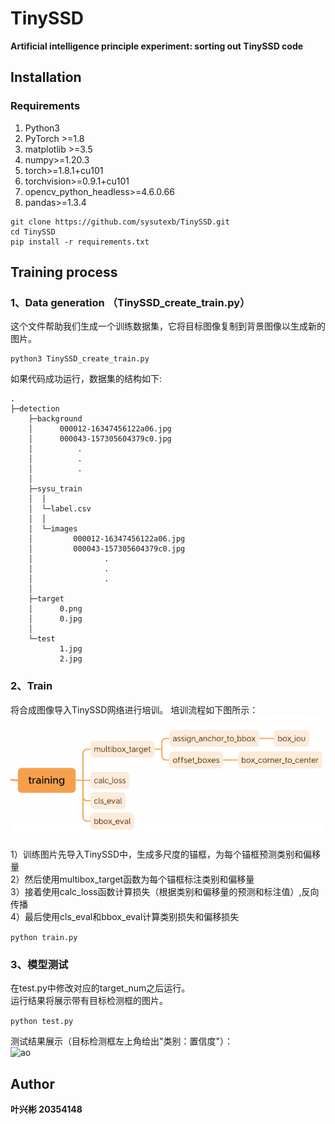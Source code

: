 # TinySSD  
**Artificial intelligence principle experiment: sorting out TinySSD code**   


## Installation  
### Requirements  
1. Python3
2. PyTorch >=1.8
3. matplotlib >=3.5  
4. numpy>=1.20.3  
5. torch>=1.8.1+cu101   
6. torchvision>=0.9.1+cu101  
7. opencv_python_headless>=4.6.0.66  
8. pandas>=1.3.4     

```
git clone https://github.com/sysutexb/TinySSD.git  
cd TinySSD  
pip install -r requirements.txt  
```
  
  
## Training process  

### 1、Data generation  （TinySSD_create_train.py）  
这个文件帮助我们生成一个训练数据集，它将目标图像复制到背景图像以生成新的图片。    

```
python3 TinySSD_create_train.py  
```
  
如果代码成功运行，数据集的结构如下:  
  
```  
.
├─detection
    ├─background
    │      000012-16347456122a06.jpg
    │      000043-157305604379c0.jpg
    │	       .
    │	       .
    │	       .
    │      
    ├─sysu_train
    │  │  
    │  └─label.csv  
    │  │  
    │  └─images
    │         000012-16347456122a06.jpg
    │         000043-157305604379c0.jpg
    │	             .
    │	             .
    │	             .
    │          
    ├─target
    │      0.png
    │      0.jpg
    │      
    └─test
           1.jpg
           2.jpg

```  
  
### 2、Train  
将合成图像导入TinySSD网络进行培训。
培训流程如下图所示：
![image](https://github.com/sysuyexb/TinySSD/blob/main/picture/train.png?raw=true)  
  
1）训练图片先导入TinySSD中，生成多尺度的锚框，为每个锚框预测类别和偏移量  
2）然后使用multibox_target函数为每个锚框标注类别和偏移量  
3）接着使用calc_loss函数计算损失（根据类别和偏移量的预测和标注值）,反向传播  
4）最后使用cls_eval和bbox_eval计算类别损失和偏移损失  
  

`python train.py`  
  

  
  
### 3、模型测试  
在test.py中修改对应的target_num之后运行。  
运行结果将展示带有目标检测框的图片。  
  
`python test.py`  
  
测试结果展示（目标检测框左上角给出"类别：置信度"）：  
![ao](results/one_target.png"训练成功结果")  

 

## Author  
**叶兴彬   20354148**  






